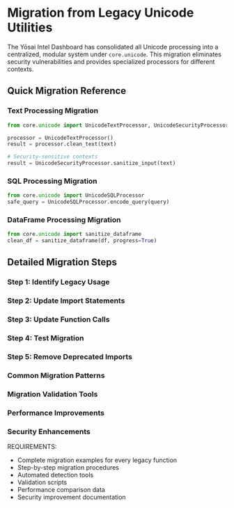# Migration from Legacy Unicode Utilities

The Yōsai Intel Dashboard has consolidated all Unicode processing into a centralized,
modular system under `core.unicode`. This migration eliminates security vulnerabilities
and provides specialized processors for different contexts.

## Quick Migration Reference

### Text Processing Migration
```python
from core.unicode import UnicodeTextProcessor, UnicodeSecurityProcessor

processor = UnicodeTextProcessor()
result = processor.clean_text(text)

# Security-sensitive contexts
result = UnicodeSecurityProcessor.sanitize_input(text)
```

### SQL Processing Migration
```python
from core.unicode import UnicodeSQLProcessor
safe_query = UnicodeSQLProcessor.encode_query(query)
```

### DataFrame Processing Migration
```python
from core.unicode import sanitize_dataframe
clean_df = sanitize_dataframe(df, progress=True)
```

## Detailed Migration Steps

### Step 1: Identify Legacy Usage
### Step 2: Update Import Statements
### Step 3: Update Function Calls
### Step 4: Test Migration
### Step 5: Remove Deprecated Imports

### Common Migration Patterns
### Migration Validation Tools
### Performance Improvements
### Security Enhancements

REQUIREMENTS:
- Complete migration examples for every legacy function
- Step-by-step migration procedures
- Automated detection tools
- Validation scripts
- Performance comparison data
- Security improvement documentation

